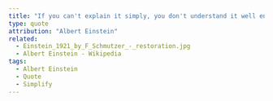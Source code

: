 ```yaml
---
title: "If you can't explain it simply, you don't understand it well enough."
type: quote
attribution: "Albert Einstein"
related:
  - Einstein_1921_by_F_Schmutzer_-_restoration.jpg
  - Albert Einstein - Wikipedia
tags:
  - Albert Einstein
  - Quote
  - Simplify
---
```

